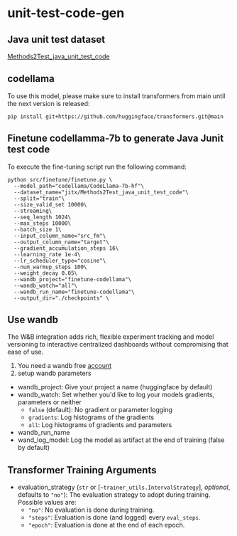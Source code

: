 # unit-test-code-gen

## Java unit test dataset
[Methods2Test_java_unit_test_code](https://huggingface.co/datasets/jitx/Methods2Test_java_unit_test_code)

## codellama

To use this model, please make sure to install transformers from main until the next version is released:
```
pip install git+https://github.com/huggingface/transformers.git@main
```
## Finetune codellamma-7b to generate Java Junit test code

To execute the fine-tuning script run the following command:

```
python src/finetune/finetune.py \
  --model_path="codellama/CodeLlama-7b-hf"\
  --dataset_name="jitx/Methods2Test_java_unit_test_code"\
  --split="train"\
  --size_valid_set 10000\
  --streaming\
  --seq_length 1024\
  --max_steps 10000\
  --batch_size 1\
  --input_column_name="src_fm"\
  --output_column_name="target"\ 
  --gradient_accumulation_steps 16\
  --learning_rate 1e-4\
  --lr_scheduler_type="cosine"\
  --num_warmup_steps 100\
  --weight_decay 0.05\
  --wandb_project="finetune-codellama"\
  --wandb_watch="all"\
  --wandb_run_name="finetune-codellama"\
  --output_dir="./checkpoints" \
```

## Use wandb
The W&B integration adds rich, flexible experiment tracking and model versioning
 to interactive centralized dashboards without compromising that ease of use.

 1. You need a wandb free [account](https://wandb.ai/site?_gl=1*1m8qtk9*_ga*MTE2NTY0MDUwOS4xNjg3ODkzOTc2*_ga_JH1SJHJQXJ*MTY5MzUwOTE2My4yOS4wLjE2OTM1MDkxNjMuNjAuMC4w)
 2. setup wandb parameters
  - wandb_project: Give your project a name (huggingface by default)
  - wandb_watch: Set whether you'd like to log your models gradients, parameters or neither
    - `false` (default): No gradient or parameter logging
    - `gradients`: Log histograms of the gradients
    - `all`: Log histograms of gradients and parameters
  - wandb_run_name
  - wand_log_model: Log the model as artifact at the end of training (false by default)

## Transformer Training Arguments
- evaluation_strategy (`str` or [`~trainer_utils.IntervalStrategy`], *optional*, defaults to `"no"`):
The evaluation strategy to adopt during training. Possible values are:
  - `"no"`: No evaluation is done during training.
  - `"steps"`: Evaluation is done (and logged) every `eval_steps`.
  - `"epoch"`: Evaluation is done at the end of each epoch.
